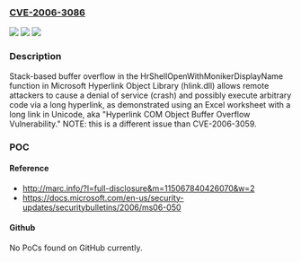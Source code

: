 ### [CVE-2006-3086](https://cve.mitre.org/cgi-bin/cvename.cgi?name=CVE-2006-3086)
![](https://img.shields.io/static/v1?label=Product&message=n%2Fa&color=blue)
![](https://img.shields.io/static/v1?label=Version&message=n%2Fa&color=blue)
![](https://img.shields.io/static/v1?label=Vulnerability&message=n%2Fa&color=brighgreen)

### Description

Stack-based buffer overflow in the HrShellOpenWithMonikerDisplayName function in Microsoft Hyperlink Object Library (hlink.dll) allows remote attackers to cause a denial of service (crash) and possibly execute arbitrary code via a long hyperlink, as demonstrated using an Excel worksheet with a long link in Unicode, aka "Hyperlink COM Object Buffer Overflow Vulnerability." NOTE: this is a different issue than CVE-2006-3059.

### POC

#### Reference
- http://marc.info/?l=full-disclosure&m=115067840426070&w=2
- https://docs.microsoft.com/en-us/security-updates/securitybulletins/2006/ms06-050

#### Github
No PoCs found on GitHub currently.

